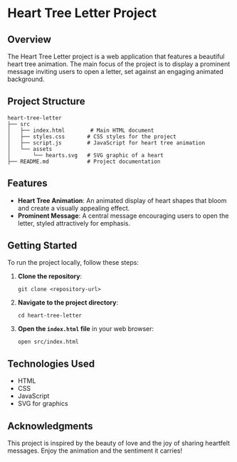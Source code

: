# Heart Tree Letter Project

## Overview
The Heart Tree Letter project is a web application that features a beautiful heart tree animation. The main focus of the project is to display a prominent message inviting users to open a letter, set against an engaging animated background.

## Project Structure
```
heart-tree-letter
├── src
│   ├── index.html        # Main HTML document
│   ├── styles.css       # CSS styles for the project
│   ├── script.js        # JavaScript for heart tree animation
│   └── assets
│       └── hearts.svg   # SVG graphic of a heart
├── README.md            # Project documentation
```

## Features
- **Heart Tree Animation**: An animated display of heart shapes that bloom and create a visually appealing effect.
- **Prominent Message**: A central message encouraging users to open the letter, styled attractively for emphasis.

## Getting Started
To run the project locally, follow these steps:

1. **Clone the repository**:
   ```
   git clone <repository-url>
   ```

2. **Navigate to the project directory**:
   ```
   cd heart-tree-letter
   ```

3. **Open the `index.html` file** in your web browser:
   ```
   open src/index.html
   ```

## Technologies Used
- HTML
- CSS
- JavaScript
- SVG for graphics

## Acknowledgments
This project is inspired by the beauty of love and the joy of sharing heartfelt messages. Enjoy the animation and the sentiment it carries!